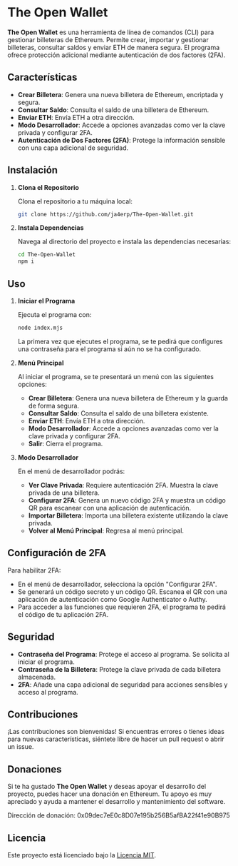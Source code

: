 # The Open Wallet

**The Open Wallet** es una herramienta de línea de comandos (CLI) para gestionar billeteras de Ethereum. Permite crear, importar y gestionar billeteras, consultar saldos y enviar ETH de manera segura. El programa ofrece protección adicional mediante autenticación de dos factores (2FA).

## Características

- **Crear Billetera**: Genera una nueva billetera de Ethereum, encriptada y segura.
- **Consultar Saldo**: Consulta el saldo de una billetera de Ethereum.
- **Enviar ETH**: Envía ETH a otra dirección.
- **Modo Desarrollador**: Accede a opciones avanzadas como ver la clave privada y configurar 2FA.
- **Autenticación de Dos Factores (2FA)**: Protege la información sensible con una capa adicional de seguridad.

## Instalación

1. **Clona el Repositorio**

   Clona el repositorio a tu máquina local:
   ```bash
   git clone https://github.com/ja4erp/The-Open-Wallet.git
   ```

2. **Instala Dependencias**

   Navega al directorio del proyecto e instala las dependencias necesarias:
   ```bash
   cd The-Open-Wallet
   npm i
   ```

## Uso

1. **Iniciar el Programa**

   Ejecuta el programa con:
   ```bash
   node index.mjs
   ```

   La primera vez que ejecutes el programa, se te pedirá que configures una contraseña para el programa si aún no se ha configurado.

2. **Menú Principal**

   Al iniciar el programa, se te presentará un menú con las siguientes opciones:
   - **Crear Billetera**: Genera una nueva billetera de Ethereum y la guarda de forma segura.
   - **Consultar Saldo**: Consulta el saldo de una billetera existente.
   - **Enviar ETH**: Envía ETH a otra dirección.
   - **Modo Desarrollador**: Accede a opciones avanzadas como ver la clave privada y configurar 2FA.
   - **Salir**: Cierra el programa.

3. **Modo Desarrollador**

   En el menú de desarrollador podrás:
   - **Ver Clave Privada**: Requiere autenticación 2FA. Muestra la clave privada de una billetera.
   - **Configurar 2FA**: Genera un nuevo código 2FA y muestra un código QR para escanear con una aplicación de autenticación.
   - **Importar Billetera**: Importa una billetera existente utilizando la clave privada.
   - **Volver al Menú Principal**: Regresa al menú principal.

## Configuración de 2FA

Para habilitar 2FA:
- En el menú de desarrollador, selecciona la opción "Configurar 2FA".
- Se generará un código secreto y un código QR. Escanea el QR con una aplicación de autenticación como Google Authenticator o Authy.
- Para acceder a las funciones que requieren 2FA, el programa te pedirá el código de tu aplicación 2FA.

## Seguridad

- **Contraseña del Programa**: Protege el acceso al programa. Se solicita al iniciar el programa.
- **Contraseña de la Billetera**: Protege la clave privada de cada billetera almacenada.
- **2FA**: Añade una capa adicional de seguridad para acciones sensibles y acceso al programa.

## Contribuciones

¡Las contribuciones son bienvenidas! Si encuentras errores o tienes ideas para nuevas características, siéntete libre de hacer un pull request o abrir un issue.

## Donaciones
Si te ha gustado **The Open Wallet** y deseas apoyar el desarrollo del proyecto, puedes hacer una donación en Ethereum. Tu apoyo es muy apreciado y ayuda a mantener el desarrollo y mantenimiento del software.

Dirección de donación: 0x09dec7eE0c8D07e195b256B5afBA22f41e90B975

## Licencia

Este proyecto está licenciado bajo la [Licencia MIT](LICENSE).
